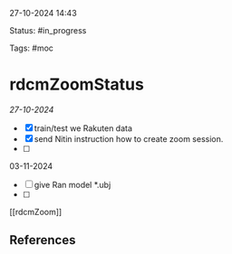 

27-10-2024 14:43

Status: #in_progress

Tags: #moc

# rdcmZoomStatus

*27-10-2024*
- [x] train/test we Rakuten data
- [x] send Nitin instruction how to create zoom session.
- [ ] 

03-11-2024

- [ ] give Ran model *.ubj
- [ ] 
[[rdcmZoom]]
## References
